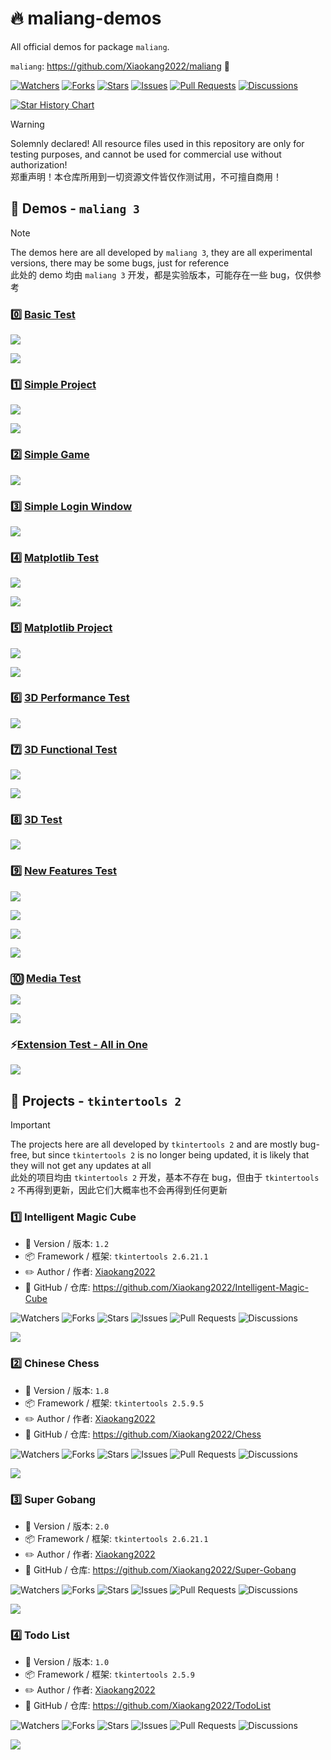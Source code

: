 # 🔥 maliang-demos

All official demos for package `maliang`.

`maliang`: https://github.com/Xiaokang2022/maliang 🚀

<p>
<a href="https://github.com/Xiaokang2022/maliang-demos/watchers"><img alt="Watchers" src="https://img.shields.io/github/watchers/Xiaokang2022/maliang-demos?label=Watchers&logo=github&style=flat" title="Watchers" /></a>
<a href="https://github.com/Xiaokang2022/maliang-demos/forks"><img alt="Forks" src="https://img.shields.io/github/forks/Xiaokang2022/maliang-demos?label=Forks&logo=github&style=flat" title="Forks" /></a>
<a href="https://github.com/Xiaokang2022/maliang-demos/stargazers"><img alt="Stars" src="https://img.shields.io/github/stars/Xiaokang2022/maliang-demos?label=Stars&color=gold&logo=github&style=flat" title="Stars" /></a>
<a href="https://github.com/Xiaokang2022/maliang-demos/issues"><img alt="Issues" src="https://img.shields.io/github/issues/Xiaokang2022/maliang-demos?label=Issues&logo=github" title="Issues" /></a>
<a href="https://github.com/Xiaokang2022/maliang-demos/pulls"><img alt="Pull Requests" src="https://img.shields.io/github/issues-pr/Xiaokang2022/maliang-demos?label=Pull%20Requests&logo=github" title="Pull Requests" /></a>
<a href="https://github.com/Xiaokang2022/maliang-demos/discussions"><img alt="Discussions" src="https://img.shields.io/github/discussions/Xiaokang2022/maliang-demos?label=Discussions&logo=github" title="Discussions" /></a>
</p>

<p>
    <a href="https://star-history.com/#Xiaokang2022/maliang-demos&Date">
        <picture>
            <source media="(prefers-color-scheme: dark)" srcset="https://api.star-history.com/svg?repos=Xiaokang2022/maliang-demos&type=Date&theme=dark" />
            <source media="(prefers-color-scheme: light)" srcset="https://api.star-history.com/svg?repos=Xiaokang2022/maliang-demos&type=Date" />
            <img alt="Star History Chart" src="https://api.star-history.com/svg?repos=Xiaokang2022/maliang-demos&type=Date" />
        </picture>
    </a>
</p>

> [!WARNING]
> Solemnly declared! All resource files used in this repository are only for testing purposes, and cannot be used for commercial use without authorization!  
> 郑重声明！本仓库所用到一切资源文件皆仅作测试用，不可擅自商用！

## 📑 Demos - `maliang 3`

> [!NOTE]  
> The demos here are all developed by `maliang 3`, they are all experimental versions, there may be some bugs, just for reference  
> 此处的 demo 均由 `maliang 3` 开发，都是实验版本，可能存在一些 bug，仅供参考

### 0️⃣ [Basic Test](./demos/demo0/)

![](./preview/demo0-1.png)

![](./preview/demo0-2.png)

### 1️⃣ [Simple Project](./demos/demo1/)

![](./preview/demo1-1.png)

![](./preview/demo1-2.png)

### 2️⃣ [Simple Game](./demos/demo2/)

![](./preview/demo2.png)

### 3️⃣ [Simple Login Window](./demos/demo3/)

![](./preview/demo3.png)

### 4️⃣ [Matplotlib Test](./demos/demo4/)

![](./preview/demo4-1.png)

![](./preview/demo4-2.png)

### 5️⃣ [Matplotlib Project](./demos/demo5/)

![](./preview/demo5-1.png)

![](./preview/demo5-2.png)

### 6️⃣ [3D Performance Test](./demos/demo6/)

![](./preview/demo6-1.png)

### 7️⃣ [3D Functional Test](./demos/demo7/)

![](./preview/demo7-1.png)

![](./preview/demo7-2.png)

### 8️⃣ [3D Test](./demos/demo8/)

![](./preview/demo8-1.png)

### 9️⃣ [New Features Test](./demos/demo9/)

![](./preview/demo9-1.png)

![](./preview/demo9-2.png)

![](./preview/demo9-3.png)

![](./preview/demo9-4.png)

### 🔟 [Media Test](./demos/demo10/)

![](./preview/demo10-1.png)

![](./preview/demo10-2.png)

### ⚡[Extension Test - All in One](./demos/demo11/)

![](./preview/demo11-1.png)

## 📑 Projects - `tkintertools 2`

> [!IMPORTANT]  
> The projects here are all developed by `tkintertools 2` and are mostly bug-free, but since `tkintertools 2` is no longer being updated, it is likely that they will not get any updates at all  
> 此处的项目均由 `tkintertools 2` 开发，基本不存在 bug，但由于 `tkintertools 2` 不再得到更新，因此它们大概率也不会再得到任何更新

### 1️⃣ Intelligent Magic Cube

* 🔖 Version / 版本: `1.2`
* 📦 Framework / 框架: `tkintertools 2.6.21.1`
* ✏️ Author / 作者: [Xiaokang2022](https://github.com/Xiaokang2022)
* 🚀 GitHub / 仓库: https://github.com/Xiaokang2022/Intelligent-Magic-Cube

<p>
<img alt="Watchers" src="https://img.shields.io/github/watchers/Xiaokang2022/Intelligent-Magic-Cube?label=Watchers&logo=github&style=flat" title="Watchers" />
<img alt="Forks" src="https://img.shields.io/github/forks/Xiaokang2022/Intelligent-Magic-Cube?label=Forks&logo=github&style=flat" title="Forks" />
<img alt="Stars" src="https://img.shields.io/github/stars/Xiaokang2022/Intelligent-Magic-Cube?label=Stars&color=gold&logo=github&style=flat" title="Stars" />
<img alt="Issues" src="https://img.shields.io/github/issues/Xiaokang2022/Intelligent-Magic-Cube?label=Issues&logo=github&style=flat" title="Issues" />
<img alt="Pull Requests" src="https://img.shields.io/github/issues-pr/Xiaokang2022/Intelligent-Magic-Cube?label=Pull%20Requests&logo=github&style=flat" title="Pull Requests" />
<img alt="Discussions" src="https://img.shields.io/github/discussions/Xiaokang2022/Intelligent-Magic-Cube?label=Discussions&logo=github&style=flat" title="Discussions" />
</p>

![](https://github.com/Xiaokang2022/Intelligent-Magic-Cube/blob/main/preview.png?raw=true)

### 2️⃣ Chinese Chess

* 🔖 Version / 版本: `1.8`
* 📦 Framework / 框架: `tkintertools 2.5.9.5`
* ✏️ Author / 作者: [Xiaokang2022](https://github.com/Xiaokang2022)
* 🚀 GitHub / 仓库: https://github.com/Xiaokang2022/Chess

<p>
<img alt="Watchers" src="https://img.shields.io/github/watchers/Xiaokang2022/Chess?label=Watchers&logo=github&style=flat" title="Watchers" />
<img alt="Forks" src="https://img.shields.io/github/forks/Xiaokang2022/Chess?label=Forks&logo=github&style=flat" title="Forks" />
<img alt="Stars" src="https://img.shields.io/github/stars/Xiaokang2022/Chess?label=Stars&color=gold&logo=github&style=flat" title="Stars" />
<img alt="Issues" src="https://img.shields.io/github/issues/Xiaokang2022/Chess?label=Issues&logo=github&style=flat" title="Issues" />
<img alt="Pull Requests" src="https://img.shields.io/github/issues-pr/Xiaokang2022/Chess?label=Pull%20Requests&logo=github&style=flat" title="Pull Requests" />
<img alt="Discussions" src="https://img.shields.io/github/discussions/Xiaokang2022/Chess?label=Discussions&logo=github&style=flat" title="Discussions" />
</p>

![](https://github.com/Xiaokang2022/Chess/blob/master/preview.png?raw=true)

### 3️⃣ Super Gobang

* 🔖 Version / 版本: `2.0`
* 📦 Framework / 框架: `tkintertools 2.6.21.1`
* ✏️ Author / 作者: [Xiaokang2022](https://github.com/Xiaokang2022)
* 🚀 GitHub / 仓库: https://github.com/Xiaokang2022/Super-Gobang

<p>
<img alt="Watchers" src="https://img.shields.io/github/watchers/Xiaokang2022/Super-Gobang?label=Watchers&logo=github&style=flat" title="Watchers" />
<img alt="Forks" src="https://img.shields.io/github/forks/Xiaokang2022/Super-Gobang?label=Forks&logo=github&style=flat" title="Forks" />
<img alt="Stars" src="https://img.shields.io/github/stars/Xiaokang2022/Super-Gobang?label=Stars&color=gold&logo=github&style=flat" title="Stars" />
<img alt="Issues" src="https://img.shields.io/github/issues/Xiaokang2022/Super-Gobang?label=Issues&logo=github&style=flat" title="Issues" />
<img alt="Pull Requests" src="https://img.shields.io/github/issues-pr/Xiaokang2022/Super-Gobang?label=Pull%20Requests&logo=github&style=flat" title="Pull Requests" />
<img alt="Discussions" src="https://img.shields.io/github/discussions/Xiaokang2022/Super-Gobang?label=Discussions&logo=github&style=flat" title="Discussions" />
</p>

![](https://github.com/Xiaokang2022/Super-Gobang/blob/main/preview.png?raw=true)

### 4️⃣ Todo List

* 🔖 Version / 版本: `1.0`
* 📦 Framework / 框架: `tkintertools 2.5.9`
* ✏️ Author / 作者: [Xiaokang2022](https://github.com/Xiaokang2022)
* 🚀 GitHub / 仓库: https://github.com/Xiaokang2022/TodoList

<p>
<img alt="Watchers" src="https://img.shields.io/github/watchers/Xiaokang2022/TodoList?label=Watchers&logo=github&style=flat" title="Watchers" />
<img alt="Forks" src="https://img.shields.io/github/forks/Xiaokang2022/TodoList?label=Forks&logo=github&style=flat" title="Forks" />
<img alt="Stars" src="https://img.shields.io/github/stars/Xiaokang2022/TodoList?label=Stars&color=gold&logo=github&style=flat" title="Stars" />
<img alt="Issues" src="https://img.shields.io/github/issues/Xiaokang2022/TodoList?label=Issues&logo=github&style=flat" title="Issues" />
<img alt="Pull Requests" src="https://img.shields.io/github/issues-pr/Xiaokang2022/TodoList?label=Pull%20Requests&logo=github&style=flat" title="Pull Requests" />
<img alt="Discussions" src="https://img.shields.io/github/discussions/Xiaokang2022/TodoList?label=Discussions&logo=github&style=flat" title="Discussions" />
</p>

![](https://github.com/Xiaokang2022/TodoList/blob/master/preview.png?raw=true)
